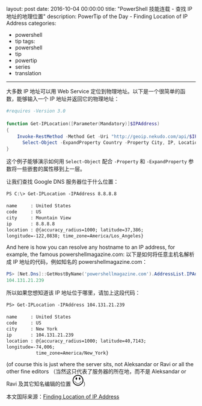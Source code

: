 ﻿layout: post
date: 2016-10-04 00:00:00
title: "PowerShell 技能连载 - 查找 IP 地址的地理位置"
description: PowerTip of the Day - Finding Location of IP Address
categories:
- powershell
- tip
tags:
- powershell
- tip
- powertip
- series
- translation
---
大多数 IP 地址可以用 Web Service 定位到物理地址。以下是一个很简单的函数，能够输入一个 IP 地址并返回它的物理地址：

```powershell
#requires -Version 3.0

function Get-IPLocation([Parameter(Mandatory)]$IPAddress)
{
    Invoke-RestMethod -Method Get -Uri "http://geoip.nekudo.com/api/$IPAddress" |
      Select-Object -ExpandProperty Country -Property City, IP, Location 
}
```

这个例子能够演示如何用 `Select-Object` 配合 `-Property` 和 `-ExpandProperty` 参数将一些嵌套的属性移到上一层。

让我们查找 Google DNS 服务器位于什么位置：

```
PS C:\> Get-IPLocation -IPAddress 8.8.8.8

name     : United States
code     : US
city     : Mountain View
ip       : 8.8.8.8
location : @{accuracy_radius=1000; latitude=37,386; longitude=-122,0838; time_zone=America/Los_Angeles} 
```

And here is how you can resolve any hostname to an IP address, for example, the famous powershellmagazine.com:
以下是如何将任意主机名解析成 IP 地址的代码，例如知名的 powershellmagazine.com：

```powershell
PS> [Net.Dns]::GetHostByName('powershellmagazine.com').AddressList.IPAddressToString
104.131.21.239
```

所以如果您想知道该 IP 地址位于哪里，请加上这段代码：

```
PS> Get-IPLocation -IPAddress 104.131.21.239

name     : United States
code     : US
city     : New York
ip       : 104.131.21.239
location : @{accuracy_radius=1000; latitude=40,7143; longitude=-74,006; 
           time_zone=America/New_York}
```

(of course this is just where the server sits, not Aleksandar or Ravi or all the other fine editors 
（当然这只代表了服务器的所在地，而不是 Aleksandar or Ravi 及其它知名编辑的位置 ![](/img/2016-10-04-finding-location-of-ip-address-001.png)）

<!--more-->
本文国际来源：[Finding Location of IP Address](http://community.idera.com/powershell/powertips/b/tips/posts/finding-location-of-ip-address)

